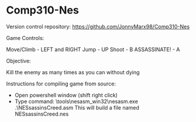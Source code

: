 # Comp310-Nes
Version control repository: https://github.com/JonnyMarx98/Comp310-Nes

Game Controls:

Move/Climb           - LEFT and RIGHT
Jump                 - UP
Shoot                - B 
ASSASSINATE!         - A

Objective: 

Kill the enemy as many times as you can without dying

Instructions for compiling game from source:
- Open powershell window (shift right click)
- Type command: \tools\nesasm_win32\nesasm.exe .\NESsassinsCreed.asm
This will build a file named NESsassinsCreed.nes
